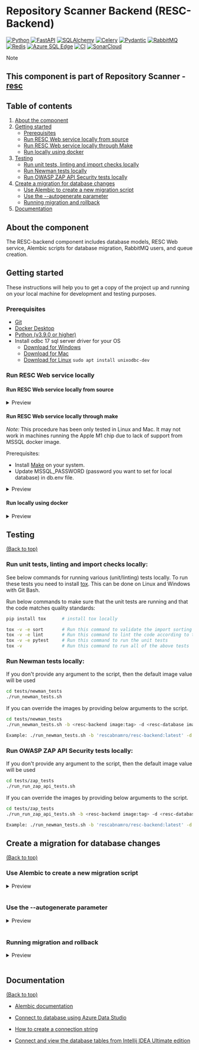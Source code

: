 # Repository Scanner Backend (RESC-Backend)
[![Python][python-shield]][python-url]
[![FastAPI][fast-api-shield]][fast-api-url]
[![SQLAlchemy][sqlalchemy-shield]][sqlalchemy-url]
[![Celery][celery-shield]][celery-url]
[![Pydantic][pydantic-shield]][pydantic-url]
[![RabbitMQ][rabbitmq-shield]][rabbitmq-url]
[![Redis][redis-shield]][redis-url]
[![Azure SQL Edge][database-shield]][database-url]
[![CI][ci-shield]][ci-url]
[![SonarCloud][sonar-cloud-shield]][sonar-cloud-url]

> [!NOTE]  
> ## This component is part of Repository Scanner - [resc](https://github.com/abnamro/repository-scanner)

<!-- TABLE OF CONTENTS -->
## Table of contents
1. [About the component](#about-the-component)
2. [Getting started](#getting-started)
    - [Prerequisites](#prerequisites)
    - [Run RESC Web service locally from source](#run-resc-web-service-locally-from-source)
    - [Run RESC Web service locally through Make](#run-resc-web-service-locally-through-make)
    - [Run locally using docker](#run-locally-using-docker)
3. [Testing](#testing)
    - [Run unit tests, linting and import checks locally](#run-unit-tests-linting-and-import-checks-locally)
    - [Run Newman tests locally](#run-newman-tests-locally)
    - [Run OWASP ZAP API Security tests locally](#run-owasp-zap-api-security-tests-locally)
4. [Create a migration for database changes](#create-a-migration-for-database-changes)
    - [Use Alembic to create a new migration script](#use-alembic-to-create-a-new-migration-script)
    - [Use the --autogenerate parameter](#use-the---autogenerate-parameter)
    - [Running migration and rollback](#running-migration-and-rollback)
5. [Documentation](#documentation)

<!-- ABOUT THE COMPONENT -->
## About the component
The RESC-backend component includes database models, RESC Web service, Alembic scripts for database migration, RabbitMQ users, and queue creation.

<!-- GETTING STARTED -->
## Getting started

These instructions will help you to get a copy of the project up and running on your local machine for development and testing purposes.

### Prerequisites
- [Git](https://git-scm.com/downloads)
- [Docker Desktop](https://www.docker.com/products/docker-desktop/)
- [Python (v3.9.0 or higher)](https://www.python.org/downloads/release/python-390/)
- Install odbc 17 sql server driver for your OS
  * [Download for Windows](https://learn.microsoft.com/en-us/sql/connect/odbc/download-odbc-driver-for-sql-server?view=sql-server-ver16#version-17)  
  * [Download for Mac](https://learn.microsoft.com/en-us/sql/connect/odbc/linux-mac/install-microsoft-odbc-driver-sql-server-macos?view=sql-server-ver16#17)  
  * [Download for Linux](https://learn.microsoft.com/en-us/sql/connect/odbc/linux-mac/installing-the-microsoft-odbc-driver-for-sql-server?view=sql-server-ver16#17)  `sudo apt install unixodbc-dev`


### Run RESC Web service locally
#### Run RESC Web service locally from source

<details>
  <summary>Preview</summary>
  Ensure resc database is up and running locally. </br>
  You can connect RESC web service to database, if you have already deployed RESC through helm in Kubernetes.</br>
  Open the Git Bash terminal from /components/resc-backend folder and run below commands.

  #### Create virtual environment:
  ```bash
  pip install virtualenv
  virtualenv venv
  source venv/Scripts/activate
  ```
 #### Install resc_backend package:
  ```bash
  pip install pyodbc==4.0.32
  pip install -e .
  ```
 #### Set environment variables:
  ```bash
  source db.env
  export MSSQL_SCHEMA=master
  export MSSQL_DB_PORT=30880
  export MSSQL_PASSWORD="<enter password for local database>"
  ```
  #### Run Web service:
  ```bash
  uvicorn resc_backend.resc_web_service.api:app --workers 1
  ```

  Open http://127.0.0.1:8000 in a browser to access the API.
</details>

#### Run RESC Web service locally through make

*Note:* This procedure has been only tested in Linux and Mac. It may not work in machines running the Apple M1 chip due to lack of support from MSSQL docker image.  


Prerequisites: 
- Install [Make](https://www.gnu.org/software/make/) on your system.  
- Update MSSQL_PASSWORD (password you want to set for local database) in db.env file.

<details>
  <summary>Preview</summary>

1. Create Python virtual environment and install resc_backend package:
  ```bash
  make env
  ```

2. Run database locally:
  ```bash
  make db
  ```

   This target will run a local MSSQL instance in a container called *resc-db*. It creates and populates the resc database schema using alembic and the sql script located in `test_data/database_dummy_data.sql`

   *Note:*: This target will also try to remove the DB container if it already exists.

   If you want to remove this container, run: `make cleandb`
  
3. Run Web service: 
  ```bash
  make rws
  ```
  Open http://127.0.0.1:1234 in a browser to access the API.

4. Clean up:
```bash
make clean
```
</details>

#### Run locally using docker
<details>
  <summary>Preview</summary>
  Run the RESC-Backend docker image locally with the following commands:

- Pull the docker image from registry:  
```bash
docker pull rescabnamro/resc-backend:latest
```

- Alternatively, build the docker image locally by running following command:
  Ensure resc database is up and running locally. </br>
  You can connect RESC web service to database, if you have already deployed RESC through helm in Kubernetes.</br>

  Open the Git Bash terminal from /components/resc-backend folder and run below commands.  
  Update MSSQL_PASSWORD value in the docker run command.  

```bash
docker build -t rescabnamro/resc-backend:latest .
```

- Use the following command to run the RESC backend: 
```bash
source db.env
docker run -p 8000:8000 -e DB_CONNECTION_STRING -e MSSQL_ODBC_DRIVER -e MSSQL_USERNAME -e RESC_REDIS_CACHE_ENABLE -e AUTHENTICATION_REQUIRED -e MSSQL_DB_HOST="host.docker.internal" -e MSSQL_PASSWORD="<enter password for local database>" -e MSSQL_SCHEMA="master" -e MSSQL_DB_PORT=30880 --name resc-backend rescabnamro/resc-backend:latest uvicorn resc_backend.resc_web_service.api:app --workers 1 --host 0.0.0.0 --port 8000
```

Open http://127.0.0.1:8000 in a browser to access the API.
</details>

## Testing
[(Back to top)](#table-of-contents)

### Run unit tests, linting and import checks locally:
See below commands for running various (unit/linting) tests locally. To run these tests you need to install [tox](https://pypi.org/project/tox/). This can be done on Linux and Windows with Git Bash.

Run below commands to make sure that the unit tests are running and that the code matches quality standards:
```bash
pip install tox      # install tox locally

tox -v -e sort       # Run this command to validate the import sorting
tox -v -e lint       # Run this command to lint the code according to this repository's standard
tox -v -e pytest     # Run this command to run the unit tests
tox -v               # Run this command to run all of the above tests
```

### Run Newman tests locally:
If you don't provide any argument to the script, then the default image value will be used    
```bash
cd tests/newman_tests
./run_newman_tests.sh
```

If you can override the images by providing below arguments to the script.
```bash
cd tests/newman_tests
./run_newman_tests.sh -b <resc-backend image:tag> -d <resc-database image:tag>  -n <newman image:tag> 

Example: ./run_newman_tests.sh -b 'rescabnamro/resc-backend:latest' -d 'mcr.microsoft.com/azure-sql-edge:1.0.7' -n 'postman/newman:5.3.1-alpine'
```

### Run OWASP ZAP API Security tests locally:
If you don't provide any argument to the script, then the default image value will be used
```bash
cd tests/zap_tests
./run_run_zap_api_tests.sh
```

If you can override the images by providing below arguments to the script.
```bash
cd tests/zap_tests
./run_run_zap_api_tests.sh -b <resc-backend image:tag> -d <resc-database image:tag>  -z <zap image:tag>

Example: ./run_newman_tests.sh -b 'rescabnamro/resc-backend:latest' -d 'mcr.microsoft.com/azure-sql-edge:1.0.7' -n 'owasp/zap2docker-weekly'
```


## Create a migration for database changes
[(Back to top)](#table-of-contents)

### Use Alembic to create a new migration script
<details>
  <summary>Preview</summary>
This command will create a new revision script in the ./alembic/versions directory

```bash
alembic revision -m "<revision summary>"
```
The filename is prefixed with the revision identifier used by Alembic to keep track of the revision history.
Make sure that the down_revision variable contains the identifier of the previous revision.
For instance:

```bash
#d330d086edfe_first_revision.py
revision = 'd330d086edfe'
down_revision = None
...

#e653f899efgh_second_revision.py
revision = 'e653f899efgh'
down_revision = 'd330d086edfe'
```


The generated script contains two functions:

- The upgrade function that contains the revision changes.
- The downgrade function that revert these changes.

</details>
&nbsp

### Use the --autogenerate parameter

<details>
  <summary>Preview</summary>
Alembic provide an --autogenerate parameter to help revision scripts creation. It can output the necessary changes to apply,  by comparing the current database schema
and the model stated in Python. To create that revision make sure you have a connection to a running database with an up-to-date schema version.

```bash
alembic revision --autogenerate -m "<revision summary>"
```
_**Note:**_ Autogenerate cannot detect all the required changes.The created revision script must be carefully checked and tested.
</details>
&nbsp

### Running migration and rollback
<details>
  <summary>Preview</summary>
  To upgrade/downgrade the database schema use the following:

  ```bash
  # Upgrade to specified revision identifier
  alembic upgrade <revision_identifier>

  # Upgarde to latest
  alembic upgrade head

  # Upgrade to the next revision
  alembic upgrade +1

  # Run next revision from a specific revision
  alembic upgrade <revision_identifier>+1

  # Downgrade to base (no revision applied)
  alembic downgrade base

  # Downgrade to the previous revision
  alembic downgrade -1
  ```
  _**Note:**_ A list of needed changes and a table containing alembic revision history are created during the first revision.


  You can also check current revision information:
  ```bash
  alembic current
  ```

  And the revision history:
  ```bash
  alembic history --verbose
  ```
</details>
&nbsp

## Documentation
[(Back to top)](#table-of-contents)

- [Alembic documentation](https://alembic.sqlalchemy.org/en/latest/index.html)

- [Connect to database using Azure Data Studio](https://learn.microsoft.com/en-us/sql/azure-data-studio/quickstart-sql-server?view=sql-server-ver16)

- [How to create a connection string](https://docs.sqlalchemy.org/en/14/core/engines.html)

- [Connect and view the database tables from Intellij IDEA Ultimate edition](https://www.jetbrains.com/help/idea/db-tutorial-connecting-to-ms-sql-server.html#connect-by-using-sql-server-authentication)


<!-- MARKDOWN LINKS & IMAGES -->
[python-shield]: https://img.shields.io/badge/Python-3670A0?style=flat&logo=python&logoColor=ffdd54
[python-url]: https://www.python.org
[fast-api-shield]: https://img.shields.io/badge/FastAPI-009688.svg?style=flat&logo=FastAPI&logoColor=white
[fast-api-url]: https://fastapi.tiangolo.com
[sqlalchemy-shield]: https://img.shields.io/badge/SQLAlchemy-306998?logo=python&logoColor=white
[sqlalchemy-url]: https://fastapi.tiangolo.com
[celery-shield]: https://img.shields.io/badge/Celery-green.svg?logo=celery&style=flat
[celery-url]: https://docs.celeryq.dev
[pydantic-shield]: https://img.shields.io/badge/Pydantic-e92063.svg?logo=pydantic&style=flat
[pydantic-url]: https://docs.pydantic.dev
[rabbitmq-shield]: https://img.shields.io/badge/RabbitMQ-%23FF6600.svg?&style=flat&logo=RabbitMQ&logoColor=white
[rabbitmq-url]: https://www.rabbitmq.com
[redis-shield]: https://img.shields.io/badge/Redis-%23DD0031.svg?&style=flat&logo=Redis&logoColor=white
[redis-url]: https://redis.com/ 
[ci-shield]: https://img.shields.io/github/actions/workflow/status/abnamro/repository-scanner/backend-ci.yaml?logo=github
[database-shield]: https://img.shields.io/badge/Azure%20SQL%20Edge-blue?logo=microsoftazure
[database-url]: https://azure.microsoft.com/en-us/services/sql-edge
[ci-url]: https://github.com/abnamro/repository-scanner/actions/workflows/backend-ci.yaml
[sonar-cloud-shield]: https://sonarcloud.io/api/project_badges/measure?project=abnamro-resc_resc-backend&metric=alert_status
[sonar-cloud-url]: https://sonarcloud.io/summary/new_code?id=abnamro-resc_resc-backend
  
